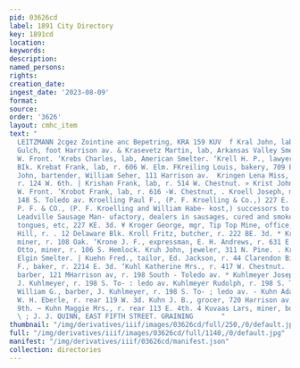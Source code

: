 ```yaml
---
pid: 03626cd
label: 1891 City Directory
key: 1891cd
location: 
keywords: 
description: 
named_persons: 
rights: 
creation_date: 
ingest_date: '2023-08-09'
format: 
source: 
order: '3626'
layout: cmhc_item
text: "                                                                                  PCHARLES
  LEITZMANN 2cgez Zointine anc Bepetring, KRA 159 KUV  f Kral John, lab, bds. California
  Gulch, foot Harrison av. & Krasevetz Martin, lab, Arkansas Valley Smelter, r. 211
  W. Front. ‘Krebs Charles, lab, American Smelter. ‘Krell H. P., lawyer, 1 Boston
  BIk. Krebat Frank, lab, r. 606 W. Elm. FKreiling Louis, bakery, 709 E. 5th. :Kreska
  John, bartender, William Seher, 111 Harrison av.  Kringen Lena Miss, (Hanley & Kringen,)
  r. 124 W. 6th. | Krishan Frank, lab, r. 514 W. Chestnut. » Krist John, lab, r. 221
  W. Front. ‘Krobot Frank, lab, r. 616 -W. Chestnut, . Kroell Joseph, miner, r. rear
  148 S. Toledo av. Kroelling Paul F., (P. F. Kroelling & Co.,) 227 E. 3d. ‘KROELLING
  P. F. & CO., (P. F. Kroelling and William Habe- kost,) successors to A. Lilie, proprs,
  Leadville Sausage Man- ufactory, dealers in sausages, cured and smoked meats, P..
  tongues, etc, 227 KE. 3d. ¥ Kroger George, mgr, Tip Top Mine, office, East Fryer
  Hill, r. . 12 Delaware Blk. Kroll Fritz, butcher, r. 222 BE. 3d. * Kroll Jacob,
  miner, r. 108 Oak. ‘Krone J. F., expressman, E. H. Andrews, r. 631 E. 5th. Kronquist
  Otto, miner, r. 106 S. Hemlock. Kruh John, jeweler, 311 N. Pine. . Kruit John, lab,
  Elgin Smelter. | Kuehn Fred., tailor, Ed. Jackson, r. 44 Clarendon Bik. ‘Kugel William
  F., baker, r. 2214 E. 3d. ‘Kuhl Katherine Mrs., r. 417 W. Chestnut. 'Kuhlmeyer Joseph,
  barber, 121 MHarrison av, r. 198 South - Toledo av. * Kuhlmeyer Joseph R., barber,
  J. Kuhlmeyer, r. 198 S. To- : ledo av. Kuhlmeyer Rudolph, r. 198 S. Toledo av. Kuhimeyer
  William G., barber, J. Kuhlmeyer, r. 198 S. To- ; ledo av. - Kuhn Adam, barber,
  W. H. Eberle, r. rear 119 W. 3d. Kuhn J. B., grocer, 720 Harrison av, r. 321 W.
  9th. ~ Kuhn Maggie Mrs., r. rear 113 E. 4th. 4 Kuvaas Lars, miner, bds. 400 E. 9th.
  \ ; J. J. QUINN, EAST FIFTH STREET. GRAINING       "
thumbnail: "/img/derivatives/iiif/images/03626cd/full/250,/0/default.jpg"
full: "/img/derivatives/iiif/images/03626cd/full/1140,/0/default.jpg"
manifest: "/img/derivatives/iiif/03626cd/manifest.json"
collection: directories
---
```

